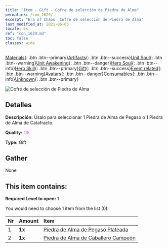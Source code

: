 ```yaml
---
title: "Item - Gift - Cofre de selección de Piedra de Alma"
permalink: /con_1629/
excerpt: "Era of Chaos  Cofre de selección de Piedra de Alma"
last_modified_at: 2021-06-03
locale: es
ref: "con_1629.md"
toc: false
classes: wide
---
```

 [Materials](/ItemsES/){: .btn .btn--primary}[Artifacts](/ItemsES/Artifacts/){: .btn .btn--success}[Unit Soul](/ItemsES/UnitSoul/){: .btn .btn--warning}[Unit Awakening](/ItemsES/UnitAwakening/){: .btn .btn--danger}[Hero Soul](/ItemsES/HeroSoul/){: .btn .btn--info}[Hero Skill](/ItemsES/HeroSkill/){: .btn .btn--primary}[Gift](/ItemsES/Gift/){: .btn .btn--success}[Event related](/ItemsES/Events/){: .btn .btn--warning}[Avatars](/ItemsES/Avatars/){: .btn .btn--danger}[Consumables](/ItemsES/Consumables/){: .btn .btn--info}[Unknown](/ItemsES/Unknown/){: .btn .btn--primary}

 ![Cofre de selección de Piedra de Alma](/images/t/i_907245.png)

## Detalles
 **Descripción:** Úsalo para seleccionar 1 Piedra de Alma de Pegaso o 1 Piedra de Alma de Catafracto.

 **Quality:** <span style="color: #DA70D6">OK</span>

 **Type:** Gift

## Gather

  None

## This item contains:

 **Required Level to open:** 1

 You would need to choose 1 item from the list (0):

  | Nr | Amount |     Item    |
  |:---|:-------|:------------|
  | 1 |  **1x** | [Piedra de Alma de Pegaso Plateada](/ItemsES/unt_292/) |  | 
  | 2 |  **1x** | [Piedra de Alma de Caballero Campeón](/ItemsES/unt_287/) |  | 
